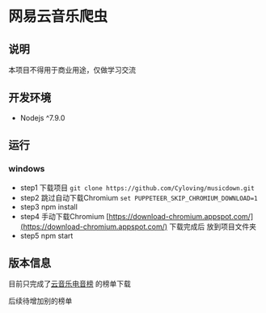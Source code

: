 # 网易云音乐爬虫
## 说明
本项目不得用于商业用途，仅做学习交流
## 开发环境
* Nodejs ^7.9.0

## 运行
### windows
* step1 下载项目
```git clone https://github.com/Cyloving/musicdown.git```
* step2  跳过自动下载Chromium
```set PUPPETEER_SKIP_CHROMIUM_DOWNLOAD=1```
* step3 npm install 
* step4 手动下载Chromium [https://download-chromium.appspot.com/](https://download-chromium.appspot.com/)
下载完成后 放到项目文件夹
* step5 npm start  

## 版本信息
目前只完成了[云音乐电音榜](https://music.163.com/#/discover/toplist?id=1978921795) 的榜单下载

后续待增加别的榜单